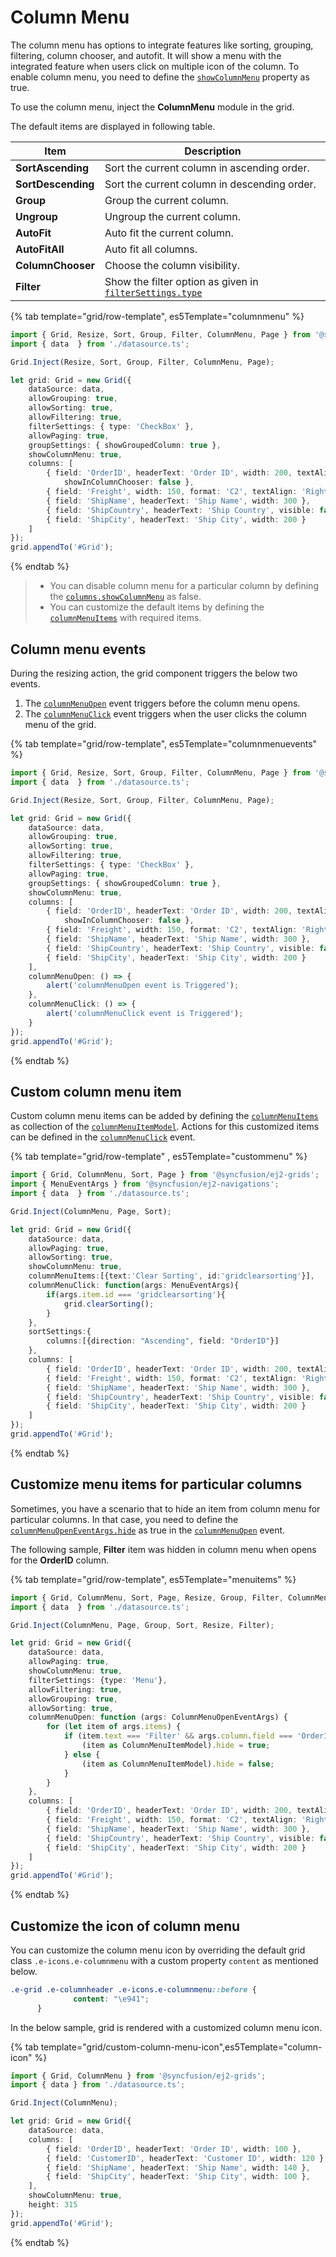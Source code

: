 # Column Menu

The column menu has options to integrate features like sorting, grouping, filtering, column chooser, and autofit. It will show a menu with the integrated feature when users click on multiple icon of the column. To enable column menu, you need to define the [`showColumnMenu`](../../api/grid/#showcolumnmenu) property as true.

To use the column menu, inject the **ColumnMenu** module in the grid.

The default items are displayed in following table.

| Item | Description |
|-----|-----|
| **SortAscending** | Sort the current column in ascending order. |
| **SortDescending** | Sort the current column in descending order. |
| **Group** | Group the current column. |
| **Ungroup** | Ungroup the current column. |
| **AutoFit** | Auto fit the current column. |
| **AutoFitAll** | Auto fit all columns. |
| **ColumnChooser** | Choose the column visibility. |
| **Filter** | Show the filter option as given in [`filterSettings.type`](../../api/grid/filterSettings/#type) |

{% tab template="grid/row-template", es5Template="columnmenu" %}

```typescript
import { Grid, Resize, Sort, Group, Filter, ColumnMenu, Page } from '@syncfusion/ej2-grids';
import { data  } from './datasource.ts';

Grid.Inject(Resize, Sort, Group, Filter, ColumnMenu, Page);

let grid: Grid = new Grid({
    dataSource: data,
    allowGrouping: true,
    allowSorting: true,
    allowFiltering: true,
    filterSettings: { type: 'CheckBox' },
    allowPaging: true,
    groupSettings: { showGroupedColumn: true },
    showColumnMenu: true,
    columns: [
        { field: 'OrderID', headerText: 'Order ID', width: 200, textAlign: 'Right',
            showInColumnChooser: false },
        { field: 'Freight', width: 150, format: 'C2', textAlign: 'Right', editType: 'numericedit' },
        { field: 'ShipName', headerText: 'Ship Name', width: 300 },
        { field: 'ShipCountry', headerText: 'Ship Country', visible: false, width: 200 },
        { field: 'ShipCity', headerText: 'Ship City', width: 200 }
    ]
});
grid.appendTo('#Grid');


```

{% endtab %}

> * You can disable column menu for a particular column by defining the [`columns.showColumnMenu`](../../api/grid/column/#showcolumnmenu) as false.
> * You can customize the default items by defining the [`columnMenuItems`](../../api/grid/#columnmenuitems) with required items.

## Column menu events

During the resizing action, the grid component triggers the below two events.

1. The [`columnMenuOpen`](../../api/grid/#columnmenuopen) event triggers before the column menu opens.
2. The [`columnMenuClick`](../../api/grid/#columnmenuclick) event triggers when the user clicks the column menu of the grid.

{% tab template="grid/row-template", es5Template="columnmenuevents" %}

```typescript
import { Grid, Resize, Sort, Group, Filter, ColumnMenu, Page } from '@syncfusion/ej2-grids';
import { data  } from './datasource.ts';

Grid.Inject(Resize, Sort, Group, Filter, ColumnMenu, Page);

let grid: Grid = new Grid({
    dataSource: data,
    allowGrouping: true,
    allowSorting: true,
    allowFiltering: true,
    filterSettings: { type: 'CheckBox' },
    allowPaging: true,
    groupSettings: { showGroupedColumn: true },
    showColumnMenu: true,
    columns: [
        { field: 'OrderID', headerText: 'Order ID', width: 200, textAlign: 'Right',
            showInColumnChooser: false },
        { field: 'Freight', width: 150, format: 'C2', textAlign: 'Right', editType: 'numericedit' },
        { field: 'ShipName', headerText: 'Ship Name', width: 300 },
        { field: 'ShipCountry', headerText: 'Ship Country', visible: false, width: 200 },
        { field: 'ShipCity', headerText: 'Ship City', width: 200 }
    ],
    columnMenuOpen: () => {
        alert('columnMenuOpen event is Triggered');
    },
    columnMenuClick: () => {
        alert('columnMenuClick event is Triggered');
    }
});
grid.appendTo('#Grid');


```

{% endtab %}

## Custom column menu item

Custom column menu items can be added by defining the [`columnMenuItems`](../../api/grid/#columnmenuitems) as collection of
the [`columnMenuItemModel`](../../api/grid/columnMenuItemModel).
Actions for this customized items can be defined in the [`columnMenuClick`](../../api/grid/#columnmenuclick) event.

{% tab template="grid/row-template" , es5Template="custommenu" %}

```typescript
import { Grid, ColumnMenu, Sort, Page } from '@syncfusion/ej2-grids';
import { MenuEventArgs } from '@syncfusion/ej2-navigations';
import { data  } from './datasource.ts';

Grid.Inject(ColumnMenu, Page, Sort);

let grid: Grid = new Grid({
    dataSource: data,
    allowPaging: true,
    allowSorting: true,
    showColumnMenu: true,
    columnMenuItems:[{text:'Clear Sorting', id:'gridclearsorting'}],
    columnMenuClick: function(args: MenuEventArgs){
        if(args.item.id === 'gridclearsorting'){
            grid.clearSorting();
        }
    },
    sortSettings:{
        columns:[{direction: "Ascending", field: "OrderID"}]
    },
    columns: [
        { field: 'OrderID', headerText: 'Order ID', width: 200, textAlign: 'Right', showInColumnChooser: false },
        { field: 'Freight', width: 150, format: 'C2', textAlign: 'Right', editType: 'numericedit' },
        { field: 'ShipName', headerText: 'Ship Name', width: 300 },
        { field: 'ShipCountry', headerText: 'Ship Country', visible: false, width: 200 },
        { field: 'ShipCity', headerText: 'Ship City', width: 200 }
    ]
});
grid.appendTo('#Grid');


```

{% endtab %}

## Customize menu items for particular columns

Sometimes, you have a scenario that to hide an item from column menu for particular columns. In that case, you need to define the [`columnMenuOpenEventArgs.hide`](../../api/grid/columnMenuOpenEventArgs) as true in the [`columnMenuOpen`](../../api/grid/#columnmenuopen) event.

The following sample, **Filter** item was hidden in column menu when opens for the **OrderID** column.

{% tab template="grid/row-template", es5Template="menuitems" %}

```typescript
import { Grid, ColumnMenu, Sort, Page, Resize, Group, Filter, ColumnMenuOpenEventArgs, ColumnMenuItemModel } from '@syncfusion/ej2-grids';
import { data  } from './datasource.ts';

Grid.Inject(ColumnMenu, Page, Group, Sort, Resize, Filter);

let grid: Grid = new Grid({
    dataSource: data,
    allowPaging: true,
    showColumnMenu: true,
    filterSettings: {type: 'Menu'},
    allowFiltering: true,
    allowGrouping: true,
    allowSorting: true,
    columnMenuOpen: function (args: ColumnMenuOpenEventArgs) {
        for (let item of args.items) {
            if (item.text === 'Filter' && args.column.field === 'OrderID') {
                (item as ColumnMenuItemModel).hide = true;
            } else {
                (item as ColumnMenuItemModel).hide = false;
            }
        }
    },
    columns: [
        { field: 'OrderID', headerText: 'Order ID', width: 200, textAlign: 'Right', showInColumnChooser: false },
        { field: 'Freight', width: 150, format: 'C2', textAlign: 'Right', editType: 'numericedit' },
        { field: 'ShipName', headerText: 'Ship Name', width: 300 },
        { field: 'ShipCountry', headerText: 'Ship Country', visible: false, width: 200 },
        { field: 'ShipCity', headerText: 'Ship City', width: 200 }
    ]
});
grid.appendTo('#Grid');


```

{% endtab %}

## Customize the icon of column menu

You can customize the column menu icon by overriding the default grid class `.e-icons.e-columnmenu` with a custom property `content` as mentioned below.

```css
.e-grid .e-columnheader .e-icons.e-columnmenu::before {
              content: "\e941";
      }
```

In the below sample, grid is rendered with a customized column menu icon.

{% tab template="grid/custom-column-menu-icon",es5Template="column-icon" %}

```typescript
import { Grid, ColumnMenu } from '@syncfusion/ej2-grids';
import { data } from './datasource.ts';

Grid.Inject(ColumnMenu);

let grid: Grid = new Grid({
    dataSource: data,
    columns: [
        { field: 'OrderID', headerText: 'Order ID', width: 100 },
        { field: 'CustomerID', headerText: 'Customer ID', width: 120 },
        { field: 'ShipName', headerText: 'Ship Name', width: 140 },
        { field: 'ShipCity', headerText: 'Ship City', width: 100 },
    ],
    showColumnMenu: true,
    height: 315
});
grid.appendTo('#Grid');

```

{% endtab %}